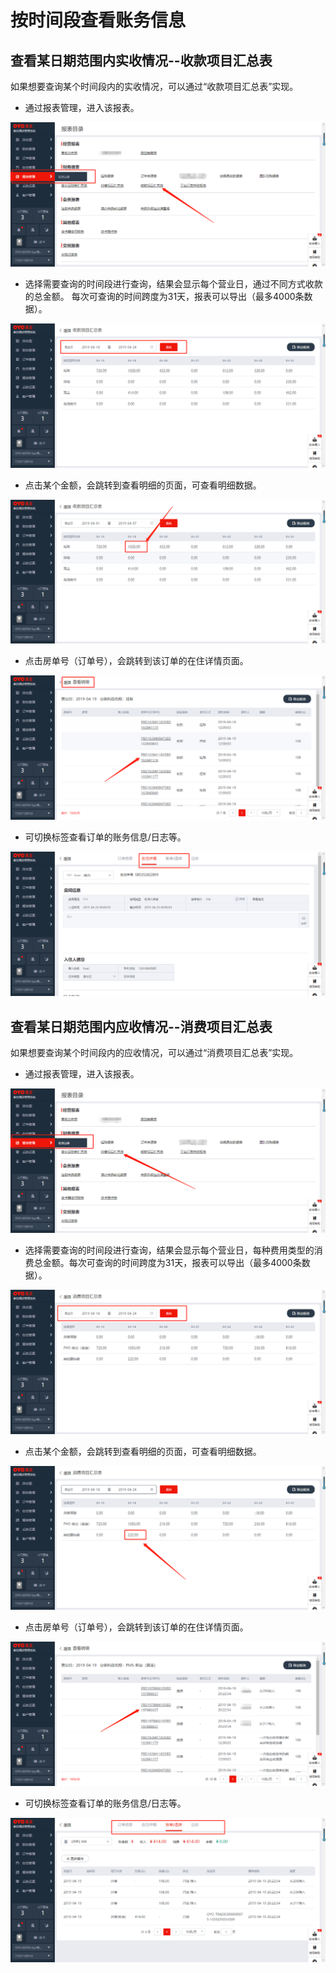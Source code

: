 # 按时间段查看账务信息

##  查看某日期范围内实收情况--收款项目汇总表

如果想要查询某个时间段内的实收情况，可以通过“收款项目汇总表”实现。

* 通过报表管理，进入该报表。

![](../../../.gitbook/assets/image%20%28360%29.png)

* 选择需要查询的时间段进行查询，结果会显示每个营业日，通过不同方式收款的总金额。 每次可查询的时间跨度为31天，报表可以导出（最多4000条数据）。

![](../../../.gitbook/assets/image%20%28373%29.png)

* 点击某个金额，会跳转到查看明细的页面，可查看明细数据。

![](../../../.gitbook/assets/image%20%28205%29.png)

* 点击房单号（订单号），会跳转到该订单的在住详情页面。

![](../../../.gitbook/assets/image%20%28486%29.png)

* 可切换标签查看订单的账务信息/日志等。

![](../../../.gitbook/assets/image%20%28888%29.png)

## 查看某日期范围内应收情况--消费项目汇总表

 如果想要查询某个时间段内的应收情况，可以通过“消费项目汇总表”实现。

* 通过报表管理，进入该报表。

![](../../../.gitbook/assets/image%20%28413%29.png)

* 选择需要查询的时间段进行查询，结果会显示每个营业日，每种费用类型的消费总金额。每次可查询的时间跨度为31天，报表可以导出（最多4000条数据）。

![](../../../.gitbook/assets/image%20%28361%29.png)

* 点击某个金额，会跳转到查看明细的页面，可查看明细数据。

![](../../../.gitbook/assets/image%20%28503%29.png)

* 点击房单号（订单号），会跳转到该订单的在住详情页面。

![](../../../.gitbook/assets/image%20%28390%29.png)

* 可切换标签查看订单的账务信息/日志等。

![](../../../.gitbook/assets/image%20%28129%29.png)



